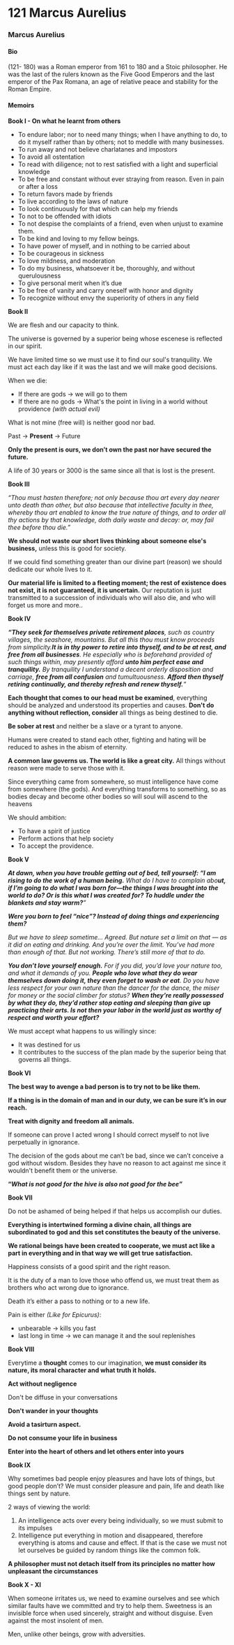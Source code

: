 # 121   Marcus Aurelius

### Marcus Aurelius <a href="#_fj9mc47o0iyj" id="_fj9mc47o0iyj"></a>

#### Bio <a href="#_dj5py0ey16dt" id="_dj5py0ey16dt"></a>

(121- 180) was a Roman emperor from 161 to 180 and a Stoic philosopher. He was the last of the rulers known as the Five Good Emperors and the last emperor of the Pax Romana, an age of relative peace and stability for the Roman Empire.

#### Memoirs <a href="#_44wscgw74xf" id="_44wscgw74xf"></a>

**Book I - On what he learnt from others**

* To endure labor; nor to need many things; when I have anything to do, to do it myself rather than by others; not to meddle with many businesses.
* To run away and not believe charlatanes and impostors
* To avoid all ostentation
* To read with diligence; not to rest satisfied with a light and superficial knowledge
* To be free and constant without ever straying from reason. Even in pain or after a loss
* To return favors made by friends
* To live according to the laws of nature
* To look continuously for that which can help my friends
* To not to be offended with idiots
* To not despise the complaints of a friend, even when unjust to examine them.
* To be kind and loving to my fellow beings.
* To have power of myself, and in nothing to be carried about
* To be courageous in sickness
* To love mildness, and moderation
* To do my business, whatsoever it be, thoroughly, and without querulousness
* To give personal merit when it’s due
* To be free of vanity and carry oneself with honor and dignity
* To recognize without envy the superiority of others in any field

**Book II**

We are flesh and our capacity to think.

The universe is governed by a superior being whose escenese is reflected in our spirit.

We have limited time so we must use it to find our soul's tranquility. We must act each day like if it was the last and we will make good decisions.

When we die:

* If there are gods → we will go to them
* If there are no gods → What's the point in living in a world without providence _(with actual evil)_

What is not mine (free will) is neither good nor bad.

Past → **Present** → Future

**Only the present is ours, we don’t own the past nor have secured the future.**

A life of 30 years or 3000 is the same since all that is lost is the present.

**Book III**

_“Thou must hasten therefore; not only because thou art every day nearer unto death than other, but also because that intellective faculty in thee, whereby thou art enabled to know the true nature of things, and to order all thy actions by that knowledge, doth daily waste and decay: or, may fail thee before thou die.”_

**We should not waste our short lives thinking about someone else's business,** unless this is good for society.

If we could find something greater than our divine part (reason) we should dedicate our whole lives to it.

**Our material life is limited to a fleeting moment; the rest of existence does not exist, it is not guaranteed, it is uncertain.** Our reputation is just transmitted to a succession of individuals who will also die, and who will forget us more and more..

**Book IV**

_**“They seek for themselves private retirement places**, such as country villages, the seashore, mountains. But all this thou must know proceeds from simplicity.**It is in thy power to retire into thyself, and to be at rest, and free from all businesses**. He especially who is beforehand provided of such things within, may presently afford **unto him perfect ease and tranquility.** By tranquility I understand a decent orderly disposition and carriage, **free from all confusion** and tumultuousness. **Afford then thyself retiring continually, and thereby refresh and renew thyself.**”_

**Each thought that comes to our head must be examined**, everything should be analyzed and understood its properties and causes. **Don't do anything without reflection, consider** all things as being destined to die.

**Be sober at rest** and neither be a slave or a tyrant to anyone.

Humans were created to stand each other, fighting and hating will be reduced to ashes in the abism of eternity.

**A common law governs us. The world is like a great city.** All things without reason were made to serve those with it.

Since everything came from somewhere, so must intelligence have come from somewhere (the gods). And everything transforms to something, so as bodies decay and become other bodies so will soul will ascend to the heavens

We should ambition:

* To have a spirit of justice
* Perform actions that help society
* To accept the providence.

**Book V**

_**At dawn, when you have trouble getting out of bed, tell yourself: “I am rising to do the work of a human being.** What do I have to complain abo**ut, if I’m going to do what I was born for—**the things I was brought into the world to do? O**r is this what I was created for? To huddle under the blankets and stay warm?**”_

_**Were you born to feel “nice”? Instead of doing things and experiencing them?**_

_But we have to sleep sometime… Agreed. But nature set a limit on that — as it did on eating and drinking. And you’re over the limit. You’ve had more than enough of that. But not working. There’s still more of that to do._

_**You don’t love yourself enough.** For if you did, you’d love your nature too, and what it demands of you. **People who love what they do wear themselves down doing it, they even forget to wash or eat**. Do you have less respect for your own nature than the dancer for the dance, the miser for money or the social climber for status? **When they’re really possessed by what they do, they’d rather stop eating and sleeping than give up practicing their arts. Is not then your labor in the world just as worthy of respect and worth your effort?**_

We must accept what happens to us willingly since:

* It was destined for us
* It contributes to the success of the plan made by the superior being that governs all things.

**Book VI**

**The best way to avenge a bad person is to try not to be like them.**

**If a thing is in the domain of man and in our duty, we can be sure it’s in our reach.**

**Treat with dignity and freedom all animals.**

If someone can prove I acted wrong I should correct myself to not live perpetually in ignorance.

The decision of the gods about me can’t be bad, since we can’t conceive a god without wisdom. Besides they have no reason to act against me since it wouldn't benefit them or the universe.

**“**_**What is not good for the hive is also not good for the bee”**_

**Book VII**

Do not be ashamed of being helped if that helps us accomplish our duties.

**Everything is intertwined forming a divine chain, all things are subordinated to god and this set constitutes the beauty of the universe.**

**We rational beings have been created to cooperate, we must act like a part in everything and in that way we will get true satisfaction.**

Happiness consists of a good spirit and the right reason.

It is the duty of a man to love those who offend us, we must treat them as brothers who act wrong due to ignorance.

Death it’s either a pass to nothing or to a new life.

Pain is either _(Like for Epicurus)_:

* unbearable → kills you fast
* last long in time → we can manage it and the soul replenishes

**Book VIII**

Everytime a **thought** comes to our imagination, **we must consider its nature, its moral character and what truth it holds.**

**Act without negligence**

Don't be diffuse in your conversations

**Don't wander in your thoughts**

**Avoid a tasirturn aspect.**

**Do not consume your life in business**

**Enter into the heart of others and let others enter into yours**

**Book IX**

Why sometimes bad people enjoy pleasures and have lots of things, but good people don’t? We must consider pleasure and pain, life and death like things sent by nature.

2 ways of viewing the world:

1. An intelligence acts over every being individually, so we must submit to its impulses
2. Intelligence put everything in motion and disappeared, therefore everything is atoms and cause and effect. If that is the case we must not let ourselves be guided by random things like the common folk.

**A philosopher must not detach itself from its principles no matter how unpleasant the circumstances**

**Book X - XI**

When someone irritates us, we need to examine ourselves and see which similar faults have we committed and try to help them. Sweetness is an invisible force when used sincerely, straight and without disguise. Even against the most insolent of men.

Men, unlike other beings, grow with adversities.
